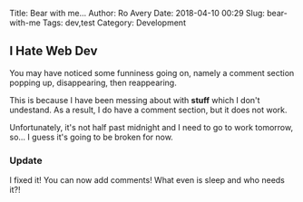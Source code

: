 Title: Bear with me...
Author: Ro Avery
Date: 2018-04-10 00:29
Slug: bear-with-me
Tags: dev,test
Category: Development

## I Hate Web Dev

You may have noticed some funniness going on, namely a comment section popping up, disappearing, then reappearing.

This is because I have been messing about with **stuff** which I don't undestand. As a result, I do have a comment section, but it does not work.

Unfortunately, it's not half past midnight and I need to go to work tomorrow, so... I guess it's going to be broken for now.

### Update

I fixed it! You can now add comments! What even is sleep and who needs it?!
